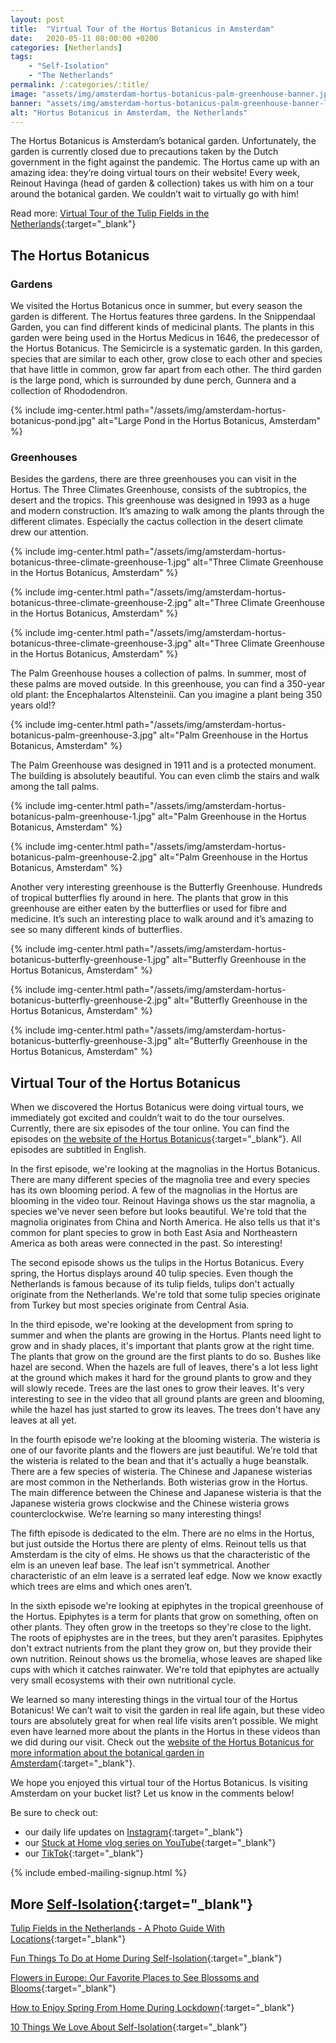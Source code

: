 ```yaml
---
layout: post
title:  "Virtual Tour of the Hortus Botanicus in Amsterdam"
date:   2020-05-11 08:00:00 +0200
categories: [Netherlands]
tags:
    - "Self-Isolation"
    - "The Netherlands"
permalink: /:categories/:title/
image: "assets/img/amsterdam-hortus-botanicus-palm-greenhouse-banner.jpg"
banner: "assets/img/amsterdam-hortus-botanicus-palm-greenhouse-banner-large.jpg"
alt: "Hortus Botanicus in Amsterdam, the Netherlands"
---
```


The Hortus Botanicus is Amsterdam’s botanical garden. Unfortunately, the garden is currently closed due to precautions taken by the Dutch government in the fight against the pandemic. The Hortus came up with an amazing idea: they’re doing virtual tours on their website! Every week, Reinout Havinga (head of garden & collection) takes us with him on a tour around the botanical garden. We couldn’t wait to virtually go with him!

Read more: [Virtual Tour of the Tulip Fields in the Netherlands][virtual tour tulips]{:target="_blank"}

## The Hortus Botanicus 

### Gardens

We visited the Hortus Botanicus once in summer, but every season the garden is different. The Hortus features three gardens. In the Snippendaal Garden, you can find different kinds of medicinal plants. The plants in this garden were being used in the Hortus Medicus in 1646, the predecessor of the Hortus Botanicus. The Semicircle is a systematic garden. In this garden, species that are similar to each other, grow close to each other and species that have little in common, grow far apart from each other. The third garden is the large pond, which is surrounded by dune perch, Gunnera and a collection of Rhododendron. 

{% include img-center.html path="/assets/img/amsterdam-hortus-botanicus-pond.jpg" alt="Large Pond in the Hortus Botanicus, Amsterdam" %}

### Greenhouses

Besides the gardens, there are three greenhouses you can visit in the Hortus. The Three Climates Greenhouse, consists of the subtropics, the desert and the tropics. This greenhouse was designed in 1993 as a huge and modern construction. It’s amazing to walk among the plants through the different climates. Especially the cactus collection in the desert climate drew our attention. 

{% include img-center.html path="/assets/img/amsterdam-hortus-botanicus-three-climate-greenhouse-1.jpg" alt="Three Climate Greenhouse in the Hortus Botanicus, Amsterdam" %}

{% include img-center.html path="/assets/img/amsterdam-hortus-botanicus-three-climate-greenhouse-2.jpg" alt="Three Climate Greenhouse in the Hortus Botanicus, Amsterdam" %}

{% include img-center.html path="/assets/img/amsterdam-hortus-botanicus-three-climate-greenhouse-3.jpg" alt="Three Climate Greenhouse in the Hortus Botanicus, Amsterdam" %}

The Palm Greenhouse houses a collection of palms. In summer, most of these palms are moved outside. In this greenhouse, you can find a 350-year old plant: the Encephalartos Altensteinii. Can you imagine a plant being 350 years old!?

{% include img-center.html path="/assets/img/amsterdam-hortus-botanicus-palm-greenhouse-3.jpg" alt="Palm Greenhouse in the Hortus Botanicus, Amsterdam" %}

The Palm Greenhouse was designed in 1911 and is a protected monument. The building is absolutely beautiful. You can even climb the stairs and walk among the tall palms. 

{% include img-center.html path="/assets/img/amsterdam-hortus-botanicus-palm-greenhouse-1.jpg" alt="Palm Greenhouse in the Hortus Botanicus, Amsterdam" %}

{% include img-center.html path="/assets/img/amsterdam-hortus-botanicus-palm-greenhouse-2.jpg" alt="Palm Greenhouse in the Hortus Botanicus, Amsterdam" %}

Another very interesting greenhouse is the Butterfly Greenhouse. Hundreds of tropical butterflies fly around in here. The plants that grow in this greenhouse are either eaten by the butterflies or used for fibre and medicine. It’s such an interesting place to walk around and it’s amazing to see so many different kinds of butterflies. 

{% include img-center.html path="/assets/img/amsterdam-hortus-botanicus-butterfly-greenhouse-1.jpg" alt="Butterfly Greenhouse in the Hortus Botanicus, Amsterdam" %}

{% include img-center.html path="/assets/img/amsterdam-hortus-botanicus-butterfly-greenhouse-2.jpg" alt="Butterfly Greenhouse in the Hortus Botanicus, Amsterdam" %}

{% include img-center.html path="/assets/img/amsterdam-hortus-botanicus-butterfly-greenhouse-3.jpg" alt="Butterfly Greenhouse in the Hortus Botanicus, Amsterdam" %}

## Virtual Tour of the Hortus Botanicus

When we discovered the Hortus Botanicus were doing virtual tours, we immediately got excited and couldn’t wait to do the tour ourselves. Currently, there are six episodes of the tour online. You can find the episodes on [the website of the Hortus Botanicus][videos hortus botanicus]{:target="_blank"}. All episodes are subtitled in English. 

In the first episode, we're looking at the magnolias in the Hortus Botanicus. There are many different species of the magnolia tree and every species has its own blooming period. A few of the magnolias in the Hortus are blooming in the video tour. Reinout Havinga shows us the star magnolia, a species we've never seen before but looks beautiful. We're told that the magnolia originates from China and North America. He also tells us that it's common for plant species to grow in both East Asia and Northeastern America as both areas were connected in the past. So interesting!

The second episode shows us the tulips in the Hortus Botanicus. Every spring, the Hortus displays around 40 tulip species. Even though the Netherlands is famous because of its tulip fields, tulips don't actually originate from the Netherlands. We're told that some tulip species originate from Turkey but most species originate from Central Asia. 

In the third episode, we're looking at the development from spring to summer and when the plants are growing in the Hortus. Plants need light to grow and in shady places, it's important that plants grow at the right time. The plants that grow on the ground are the first plants to do so. Bushes like hazel are second. When the hazels are full of leaves, there's a lot less light at the ground which makes it hard for the ground plants to grow and they will slowly recede. Trees are the last ones to grow their leaves. It's very interesting to see in the video that all ground plants are green and blooming, while the hazel has just started to grow its leaves. The trees don't have any leaves at all yet.

In the fourth episode we're looking at the blooming wisteria. The wisteria is one of our favorite plants and the flowers are just beautiful. We're told that the wisteria is related to the bean and that it's actually a huge beanstalk. There are a few species of wisteria. The Chinese and Japanese wisterias are most common in the Netherlands. Both wisterias grow in the Hortus. The main difference between the Chinese and Japanese wisteria is that the Japanese wisteria grows clockwise and the Chinese wisteria grows counterclockwise. We’re learning so many interesting things! 

The fifth episode is dedicated to the elm. There are no elms in the Hortus, but just outside the Hortus there are plenty of elms. Reinout tells us that Amsterdam is the city of elms. He shows us that the characteristic of the elm is an uneven leaf base. The leaf isn't symmetrical. Another characteristic of an elm leave is a serrated leaf edge. Now we know exactly which trees are elms and which ones aren’t. 

In the sixth episode we're looking at epiphytes in the tropical greenhouse of the Hortus. Epiphytes is a term for plants that grow on something, often on other plants. They often grow in the treetops so they're close to the light. The roots of epiphystes are in the trees, but they aren’t parasites. Epiphytes don't extract nutrients from the plant they grow on, but they provide their own nutrition. Reinout shows us the bromelia, whose leaves are shaped like cups with which it catches rainwater. We're told that epiphytes are actually very small ecosystems with their own nutritional cycle. 

We learned so many interesting things in the virtual tour of the Hortus Botanicus! We can’t wait to visit the garden in real life again, but these video tours are absolutely great for when real life visits aren’t possible. We might even have learned more about the plants in the Hortus in these videos than we did during our visit. Check out the [website of the Hortus Botanicus for more information about the botanical garden in Amsterdam][website hortus botanicus]{:target="_blank"}. 

We hope you enjoyed this virtual tour of the Hortus Botanicus. Is visiting Amsterdam on your bucket list? Let us know in the comments below! 
 
Be sure to check out:
- our daily life updates on [Instagram][instagram]{:target="_blank"}
- our [Stuck at Home vlog series on YouTube][kipamojo youtube]{:target="_blank"}
- our [TikTok][kipamojo tiktok]{:target="_blank"}

{% include embed-mailing-signup.html %}

## More [Self-Isolation][self-isolation]{:target="_blank"}

[Tulip Fields in the Netherlands - A Photo Guide With Locations][photo guide tulips]{:target="_blank"}

[Fun Things To Do at Home During Self-Isolation][things to do si]{:target="_blank"}

[Flowers in Europe: Our Favorite Places to See Blossoms and Blooms][flowers europe]{:target="_blank"}

[How to Enjoy Spring From Home During Lockdown][spring from home]{:target="_blank"}

[10 Things We Love About Self-Isolation][love si]{:target="_blank"}

[love si]: https://kipamojo.world/netherlands/Things-We-Love-About-Self-Isolation/ 
[things to do si]: https://kipamojo.world/netherlands/Fun-Things-To-Do-at-Home-During-Self-Isolation/
[flowers europe]: https://kipamojo.world/europe/Flowers-in-Europe-Our-Favorite-Places-to-See-Blossoms-and-Blooms/ 
[spring from home]: https://kipamojo.world/netherlands/How-to-Enjoy-Spring-From-Home-During-Lockdown/ 
[self-isolation]: https://kipamojo.world/tags.html#self-isolation 
[instagram]: https://instagram.com/kipamojo 
[kipamojo youtube]: https://www.youtube.com/channel/UC1k4_eUajFuNQSgSf1MiFXg 
[kipamojo tiktok]: https://www.tiktok.com/@kipamojo 

[virtual tour tulips]: https://kipamojo.world/netherlands/Virtual-Tour-of-the-Tulip-Fields-in-the-Netherlands/ 
[photo guide tulips]: https://kipamojo.world/netherlands/Tulip-Fields-in-the-Netherlands-A-Photo-Guide/ 

[videos hortus botanicus]: https://www.dehortus.nl/de-hortus-in-huis/video-tours/  
[website hortus botanicus]: https://www.dehortus.nl/en/ 

